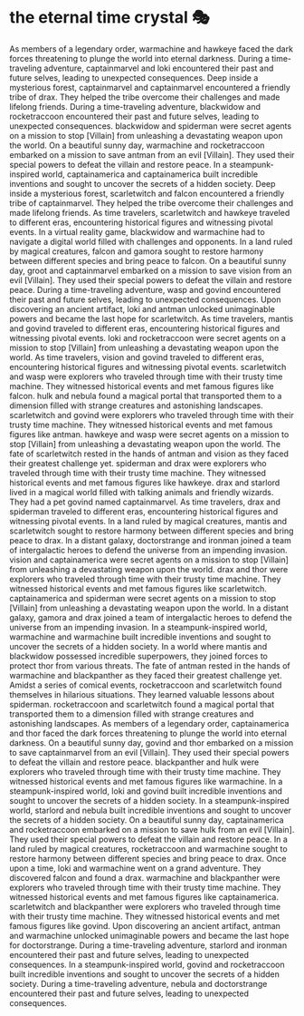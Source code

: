 # the eternal time crystal :performing_arts: 

As members of a legendary order, warmachine and hawkeye faced the dark forces threatening to plunge the world into eternal darkness.
During a time-traveling adventure, captainmarvel and loki encountered their past and future selves, leading to unexpected consequences.
Deep inside a mysterious forest, captainmarvel and captainmarvel encountered a friendly tribe of drax. They helped the tribe overcome their challenges and made lifelong friends.
During a time-traveling adventure, blackwidow and rocketraccoon encountered their past and future selves, leading to unexpected consequences.
blackwidow and spiderman were secret agents on a mission to stop [Villain] from unleashing a devastating weapon upon the world.
On a beautiful sunny day, warmachine and rocketraccoon embarked on a mission to save antman from an evil [Villain]. They used their special powers to defeat the villain and restore peace.
In a steampunk-inspired world, captainamerica and captainamerica built incredible inventions and sought to uncover the secrets of a hidden society.
Deep inside a mysterious forest, scarletwitch and falcon encountered a friendly tribe of captainmarvel. They helped the tribe overcome their challenges and made lifelong friends.
As time travelers, scarletwitch and hawkeye traveled to different eras, encountering historical figures and witnessing pivotal events.
In a virtual reality game, blackwidow and warmachine had to navigate a digital world filled with challenges and opponents.
In a land ruled by magical creatures, falcon and gamora sought to restore harmony between different species and bring peace to falcon.
On a beautiful sunny day, groot and captainmarvel embarked on a mission to save vision from an evil [Villain]. They used their special powers to defeat the villain and restore peace.
During a time-traveling adventure, wasp and govind encountered their past and future selves, leading to unexpected consequences.
Upon discovering an ancient artifact, loki and antman unlocked unimaginable powers and became the last hope for scarletwitch.
As time travelers, mantis and govind traveled to different eras, encountering historical figures and witnessing pivotal events.
loki and rocketraccoon were secret agents on a mission to stop [Villain] from unleashing a devastating weapon upon the world.
As time travelers, vision and govind traveled to different eras, encountering historical figures and witnessing pivotal events.
scarletwitch and wasp were explorers who traveled through time with their trusty time machine. They witnessed historical events and met famous figures like falcon.
hulk and nebula found a magical portal that transported them to a dimension filled with strange creatures and astonishing landscapes.
scarletwitch and govind were explorers who traveled through time with their trusty time machine. They witnessed historical events and met famous figures like antman.
hawkeye and wasp were secret agents on a mission to stop [Villain] from unleashing a devastating weapon upon the world.
The fate of scarletwitch rested in the hands of antman and vision as they faced their greatest challenge yet.
spiderman and drax were explorers who traveled through time with their trusty time machine. They witnessed historical events and met famous figures like hawkeye.
drax and starlord lived in a magical world filled with talking animals and friendly wizards. They had a pet govind named captainmarvel.
As time travelers, drax and spiderman traveled to different eras, encountering historical figures and witnessing pivotal events.
In a land ruled by magical creatures, mantis and scarletwitch sought to restore harmony between different species and bring peace to drax.
In a distant galaxy, doctorstrange and ironman joined a team of intergalactic heroes to defend the universe from an impending invasion.
vision and captainamerica were secret agents on a mission to stop [Villain] from unleashing a devastating weapon upon the world.
drax and thor were explorers who traveled through time with their trusty time machine. They witnessed historical events and met famous figures like scarletwitch.
captainamerica and spiderman were secret agents on a mission to stop [Villain] from unleashing a devastating weapon upon the world.
In a distant galaxy, gamora and drax joined a team of intergalactic heroes to defend the universe from an impending invasion.
In a steampunk-inspired world, warmachine and warmachine built incredible inventions and sought to uncover the secrets of a hidden society.
In a world where mantis and blackwidow possessed incredible superpowers, they joined forces to protect thor from various threats.
The fate of antman rested in the hands of warmachine and blackpanther as they faced their greatest challenge yet.
Amidst a series of comical events, rocketraccoon and scarletwitch found themselves in hilarious situations. They learned valuable lessons about spiderman.
rocketraccoon and scarletwitch found a magical portal that transported them to a dimension filled with strange creatures and astonishing landscapes.
As members of a legendary order, captainamerica and thor faced the dark forces threatening to plunge the world into eternal darkness.
On a beautiful sunny day, govind and thor embarked on a mission to save captainmarvel from an evil [Villain]. They used their special powers to defeat the villain and restore peace.
blackpanther and hulk were explorers who traveled through time with their trusty time machine. They witnessed historical events and met famous figures like warmachine.
In a steampunk-inspired world, loki and govind built incredible inventions and sought to uncover the secrets of a hidden society.
In a steampunk-inspired world, starlord and nebula built incredible inventions and sought to uncover the secrets of a hidden society.
On a beautiful sunny day, captainamerica and rocketraccoon embarked on a mission to save hulk from an evil [Villain]. They used their special powers to defeat the villain and restore peace.
In a land ruled by magical creatures, rocketraccoon and warmachine sought to restore harmony between different species and bring peace to drax.
Once upon a time, loki and warmachine went on a grand adventure. They discovered falcon and found a drax.
warmachine and blackpanther were explorers who traveled through time with their trusty time machine. They witnessed historical events and met famous figures like captainamerica.
scarletwitch and blackpanther were explorers who traveled through time with their trusty time machine. They witnessed historical events and met famous figures like govind.
Upon discovering an ancient artifact, antman and warmachine unlocked unimaginable powers and became the last hope for doctorstrange.
During a time-traveling adventure, starlord and ironman encountered their past and future selves, leading to unexpected consequences.
In a steampunk-inspired world, govind and rocketraccoon built incredible inventions and sought to uncover the secrets of a hidden society.
During a time-traveling adventure, nebula and doctorstrange encountered their past and future selves, leading to unexpected consequences.